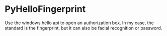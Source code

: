 # PyHelloFingerprint
Use the windows hello api to open an authorization box. In my case, the standard is the fingerprint, but it can also be facial recognition or password.
